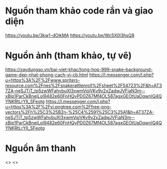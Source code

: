 # Nguồn tham khảo code rắn và giao diện
https://youtu.be/3kw1-dOikMA
https://youtu.be/Wc5X0l3hsQ8
# Nguồn ảnh (tham khảo, tự vẽ)
https://xaydungso.vn/bai-viet-khac/tong-hop-999-snake-background-game-dep-nhat-phong-cach-vi-cb.html
https://l.messenger.com/l.php?u=https%3A%2F%2Fwww.spriters-resource.com%2Fnes%2Fsnakerattlenroll%2Fsheet%2F54723%2F&h=AT37ZA-neSJTiT_tp5zwWFahvbuXI3xwmVqjVKv9v2xZadwJVFiaN3m--xBip1ParCkBnejLol9482e60FnHQyPD0Z67Mf4OL587agxGEOtUaDqwnlQ4QYNKRtLrYIl_SFeotg
https://l.messenger.com/l.php?u=https%3A%2F%2Fvi.pngtree.com%2Ffree-png-vectors%2Fh%25C3%25B2n-%25C4%2591%25C3%25A1&h=AT37ZA-neSJTiT_tp5zwWFahvbuXI3xwmVqjVKv9v2xZadwJVFiaN3m--xBip1ParCkBnejLol9482e60FnHQyPD0Z67Mf4OL587agxGEOtUaDqwnlQ4QYNKRtLrYIl_SFeotg
# Nguồn âm thanh
<>
<>
